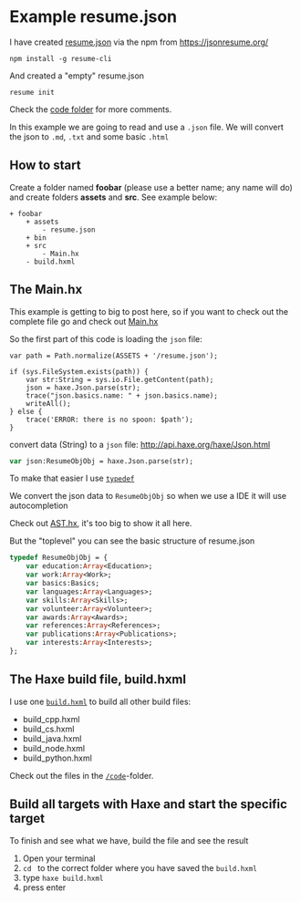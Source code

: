 # Example resume.json

I have created [resume.json](https://github.com/MatthijsKamstra/haxesys/tree/master/11resume/code/assets/resume.json) via the npm from <https://jsonresume.org/>

```
npm install -g resume-cli
```

And created a "empty" resume.json

```
resume init
```


Check the [code folder](code/) for more comments.

In this example we are going to read and use a `.json` file.
We will convert the json to `.md`, `.txt` and some basic `.html`


## How to start

Create a folder named **foobar** (please use a better name; any name will do) and create folders **assets** and **src**.
See example below:

```
+ foobar
	+ assets
		- resume.json
	+ bin
	+ src
		- Main.hx
	- build.hxml
```



## The Main.hx

This example is getting to big to post here, so if you want to check out the complete file go and check out [Main.hx](https://github.com/MatthijsKamstra/haxesys/tree/master/11resume/code/Main.hx)

So the first part of this code is loading the `json` file:

```
var path = Path.normalize(ASSETS + '/resume.json');

if (sys.FileSystem.exists(path)) {
	var str:String = sys.io.File.getContent(path);
	json = haxe.Json.parse(str);
	trace("json.basics.name: " + json.basics.name);
	writeAll();
} else {
	trace('ERROR: there is no spoon: $path');
}
```

convert data (String) to a `json` file:
<http://api.haxe.org/haxe/Json.html>

```haxe
var json:ResumeObjObj = haxe.Json.parse(str);
```

To make that easier I use [`typedef`](http://haxe.org/manual/type-system-typedef.html)

We convert the json data to `ResumeObjObj` so when we use a IDE it will use autocompletion

Check out [AST.hx](https://github.com/MatthijsKamstra/haxesys/tree/master/11resume/code/AST.hx), it's too big to show it all here.

But the "toplevel" you can see the basic structure of resume.json

```haxe
typedef ResumeObjObj = {
	var education:Array<Education>;
	var work:Array<Work>;
	var basics:Basics;
	var languages:Array<Languages>;
	var skills:Array<Skills>;
	var volunteer:Array<Volunteer>;
	var awards:Array<Awards>;
	var references:Array<References>;
	var publications:Array<Publications>;
	var interests:Array<Interests>;
};
```


## The Haxe build file, build.hxml

I use one [`build.hxml`](/code/build.hxml) to build all other build files:

- build_cpp.hxml
- build_cs.hxml
- build_java.hxml
- build_node.hxml
- build_python.hxml

Check out the files in the [`/code`](/code)-folder.



## Build all targets with Haxe and start the specific target

To finish and see what we have, build the file and see the result

1. Open your terminal
2. `cd ` to the correct folder where you have saved the `build.hxml`
3. type `haxe build.hxml`
4. press enter



